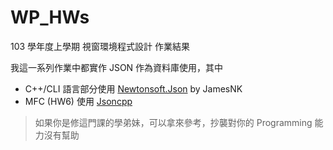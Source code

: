 WP_HWs
=============

103 學年度上學期 視窗環境程式設計 作業結果  

我這一系列作業中都實作 JSON 作為資料庫使用，其中

 * C++/CLI 語言部分使用 [Newtonsoft.Json](https://github.com/JamesNK/Newtonsoft.Json) by JamesNK
 * MFC (HW6) 使用 [Jsoncpp](https://github.com/open-source-parsers/jsoncpp)

> 如果你是修這門課的學弟妹，可以拿來參考，抄襲對你的 Programming 能力沒有幫助
